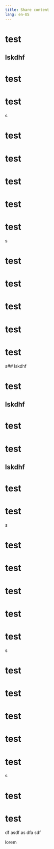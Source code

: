 ```yaml
---
title: Share content
lang: en-US
---
```


# test

## lskdhf

# test

# test
s
# test

# test


# test


# test

# test
s
# test

# test


# test


# test

# test
s## lskdhf
# test
## lskdhf
# test
# test
## lskdhf

# test

# test
s
# test

# test


# test


# test

# test
s
# test

# test

# test


# test

# test
s
# test

# test

df
asdf
as
dfa
sdf

lorem   